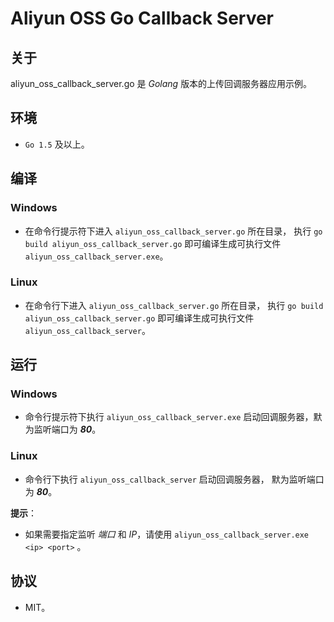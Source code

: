 # Aliyun OSS Go Callback Server

## 关于
aliyun_oss_callback_server.go 是 *Golang* 版本的上传回调服务器应用示例。

## 环境
- `Go 1.5` 及以上。

## 编译
### Windows
- 在命令行提示符下进入 `aliyun_oss_callback_server.go` 所在目录， 执行 `go build aliyun_oss_callback_server.go` 即可编译生成可执行文件 `aliyun_oss_callback_server.exe`。 

### Linux
- 在命令行下进入 `aliyun_oss_callback_server.go` 所在目录， 执行 `go build aliyun_oss_callback_server.go` 即可编译生成可执行文件 `aliyun_oss_callback_server`。

## 运行
### Windows
- 命令行提示符下执行 `aliyun_oss_callback_server.exe` 启动回调服务器，默为监听端口为 ***80***。 

### Linux
- 命令行下执行 `aliyun_oss_callback_server` 启动回调服务器， 默为监听端口为 ***80***。 

**提示**：
- 如果需要指定监听 *端口* 和 *IP*，请使用 `aliyun_oss_callback_server.exe <ip> <port>` 。

## 协议
- MIT。
